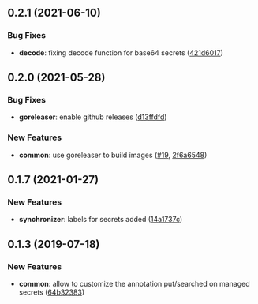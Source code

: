 ## 0.2.1 (2021-06-10)


### Bug Fixes

* **decode**: fixing decode function for base64 secrets ([421d6017](https://github.com/postfinance/vault-kubernetes/commit/421d6017))



## 0.2.0 (2021-05-28)


### Bug Fixes

* **goreleaser**: enable github releases ([d13ffdfd](https://github.com/postfinance/vault-kubernetes/commit/d13ffdfd))


### New Features

* **common**: use goreleaser to build images ([#19](https://github.com/postfinance/vault-kubernetes/issues/19), [2f6a6548](https://github.com/postfinance/vault-kubernetes/commit/2f6a6548))



## 0.1.7 (2021-01-27)


### New Features

* **synchronizer**: labels for secrets added ([14a1737c](https://github.com/postfinance/vault-kubernetes/commit/14a1737c))



## 0.1.3 (2019-07-18)


### New Features

* **common**: allow to customize the annotation put/searched on managed secrets ([64b32383](https://github.com/postfinance/vault-kubernetes/commit/64b32383))
